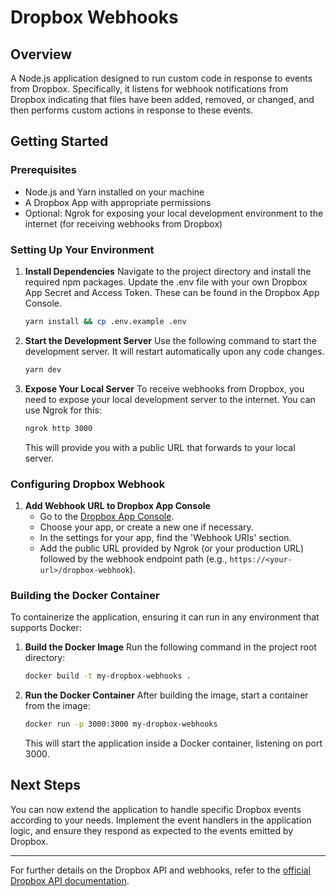 # Dropbox Webhooks

## Overview

A Node.js application designed to run custom code in response to events from Dropbox. Specifically, it listens for webhook notifications from Dropbox indicating that files have been added, removed, or changed, and then performs custom actions in response to these events.

## Getting Started

### Prerequisites

- Node.js and Yarn installed on your machine
- A Dropbox App with appropriate permissions
- Optional: Ngrok for exposing your local development environment to the internet (for receiving webhooks from Dropbox)

### Setting Up Your Environment

1. **Install Dependencies**
   Navigate to the project directory and install the required npm packages. Update the .env file with your own Dropbox App Secret and Access Token. These can be found in the Dropbox App Console.

   ```bash
   yarn install && cp .env.example .env
   ```

2. **Start the Development Server**
   Use the following command to start the development server. It will restart automatically upon any code changes.

   ```bash
   yarn dev
   ```

3. **Expose Your Local Server**
   To receive webhooks from Dropbox, you need to expose your local development server to the internet. You can use Ngrok for this:
   ```bash
   ngrok http 3000
   ```
   This will provide you with a public URL that forwards to your local server.

### Configuring Dropbox Webhook

1. **Add Webhook URL to Dropbox App Console**
   - Go to the [Dropbox App Console](https://www.dropbox.com/developers/apps).
   - Choose your app, or create a new one if necessary.
   - In the settings for your app, find the 'Webhook URIs' section.
   - Add the public URL provided by Ngrok (or your production URL) followed by the webhook endpoint path (e.g., `https://<your-url>/dropbox-webhook`).

### Building the Docker Container

To containerize the application, ensuring it can run in any environment that supports Docker:

1. **Build the Docker Image**
   Run the following command in the project root directory:

   ```bash
   docker build -t my-dropbox-webhooks .
   ```

2. **Run the Docker Container**
   After building the image, start a container from the image:

   ```bash
   docker run -p 3000:3000 my-dropbox-webhooks
   ```

   This will start the application inside a Docker container, listening on port 3000.

## Next Steps

You can now extend the application to handle specific Dropbox events according to your needs. Implement the event handlers in the application logic, and ensure they respond as expected to the events emitted by Dropbox.

---

For further details on the Dropbox API and webhooks, refer to the [official Dropbox API documentation](https://www.dropbox.com/developers/documentation/http/documentation).
